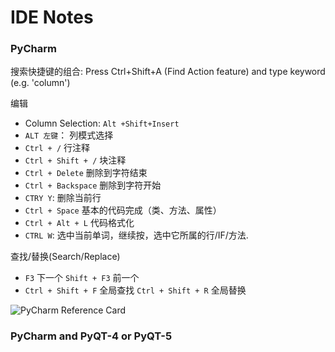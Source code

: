 ﻿# IDE Notes


### PyCharm

搜索快捷键的组合: Press Ctrl+Shift+A (Find Action feature) and type keyword (e.g. 'column') 

编辑

- Column Selection:  ```Alt +Shift+Insert```
- ```ALT 左键```： 列模式选择
- ```Ctrl + /``` 行注释
- ```Ctrl + Shift + /``` 块注释
- ```Ctrl + Delete``` 删除到字符结束
- ```Ctrl + Backspace``` 删除到字符开始
- ```CTRY Y```: 删除当前行
- ```Ctrl + Space``` 基本的代码完成（类、方法、属性）
- ```Ctrl + Alt + L``` 代码格式化
- ```CTRL W```: 选中当前单词，继续按，选中它所属的行/IF/方法.

查找/替换(Search/Replace)

- ```F3``` 下一个   ```Shift + F3``` 前一个
- ```Ctrl + Shift + F``` 全局查找  ```Ctrl + Shift + R``` 全局替换

![PyCharm Reference Card](res/PyCharm_ReferenceCard.png)


### PyCharm and PyQT-4 or PyQT-5

